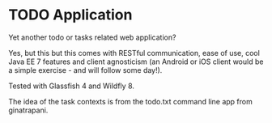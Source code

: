 TODO Application
=====

Yet another todo or tasks related web application?

Yes, but this but this comes with RESTful communication, ease of use, cool Java EE 7 features and client agnosticism (an Android or iOS client would be a simple exercise - and will follow some day!).

Tested with Glassfish 4 and Wildfly 8.

The idea of the task contexts is from the todo.txt command line app from ginatrapani.
